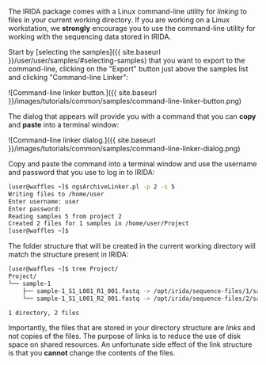 The IRIDA package comes with a Linux command-line utility for *linking* to files in your current working directory. If you are working on a Linux workstation, we **strongly** encourage you to use the command-line utility for working with the sequencing data stored in IRIDA.

Start by [selecting the samples]({{ site.baseurl }}/user/user/samples/#selecting-samples) that you want to export to the command-line, clicking on the "Export" button just above the samples list and clicking "Command-line Linker":

![Command-line linker button.]({{ site.baseurl }}/images/tutorials/common/samples/command-line-linker-button.png)

The dialog that appears will provide you with a command that you can **copy** and **paste** into a terminal window:

![Command-line linker dialog.]({{ site.baseurl }}/images/tutorials/common/samples/command-line-linker-dialog.png)

Copy and paste the command into a terminal window and use the username and password that you use to log in to IRIDA:

```bash
[user@waffles ~]$ ngsArchiveLinker.pl -p 2 -s 5
Writing files to /home/user
Enter username: user
Enter password: 
Reading samples 5 from project 2
Created 2 files for 1 samples in /home/user/Project
[user@waffles ~]$ 
```

The folder structure that will be created in the current working directory will match the structure present in IRIDA:

```bash
[user@waffles ~]$ tree Project/
Project/
└── sample-1
    ├── sample-1_S1_L001_R1_001.fastq -> /opt/irida/sequence-files/1/sample-1_S1_L001_R1_001.fastq
    └── sample-1_S1_L001_R2_001.fastq -> /opt/irida/sequence-files/2/sample-2_S1_L001_R2_001.fastq

1 directory, 2 files

```

Importantly, the files that are stored in your directory structure are *links* and not copies of the files. The purpose of links is to reduce the use of disk space on shared resources. An unfortunate side effect of the link structure is that you **cannot** change the contents of the files.
